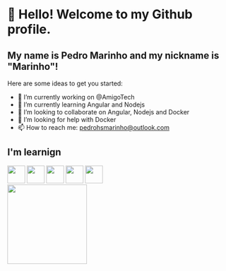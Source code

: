 # 👋 Hello! Welcome to my Github profile.
## My name is Pedro Marinho and my nickname is "Marinho"!

Here are some ideas to get you started:

- 🔭 I’m currently working on @AmigoTech 
- 🌱 I’m currently learning Angular and Nodejs
- 👯 I’m looking to collaborate on Angular, Nodejs and Docker
- 🤔 I’m looking for help with Docker
- 📫 How to reach me: pedrohsmarinho@outlook.com
  
## I'm learnign
<div>
<img src="https://cdn.jsdelivr.net/gh/devicons/devicon@latest/icons/nodejs/nodejs-plain.svg" width="40" height="40" />
<img src="https://cdn.jsdelivr.net/gh/devicons/devicon@latest/icons/amazonwebservices/amazonwebservices-plain-wordmark.svg" width="40" height="40" />    
<img src="https://cdn.jsdelivr.net/gh/devicons/devicon@latest/icons/adonisjs/adonisjs-original.svg" width="40" height="40" />       
<img src="https://cdn.jsdelivr.net/gh/devicons/devicon@latest/icons/angular/angular-original.svg" width="40" height="40" />
<img src="https://cdn.jsdelivr.net/gh/devicons/devicon@latest/icons/nestjs/nestjs-original.svg" width="40" height="40" />       
</div>

<div>
<a href="https://github.com/seu-usuário-aqui">
<img loading="lazy" height="180em" src="https://github-readme-stats.vercel.app/api/top-langs/?username=Pedrohsmarinho&layout=compact&langs_count=7&theme=dracula"/>
<!-- <img loading="lazy" height="180em" src="https://github-readme-stats.vercel.app/api?username=Pedrohsmarinho&show_icons=true&theme=dracula&include_all_commits=true&count_private=true"/> -->
</div>
